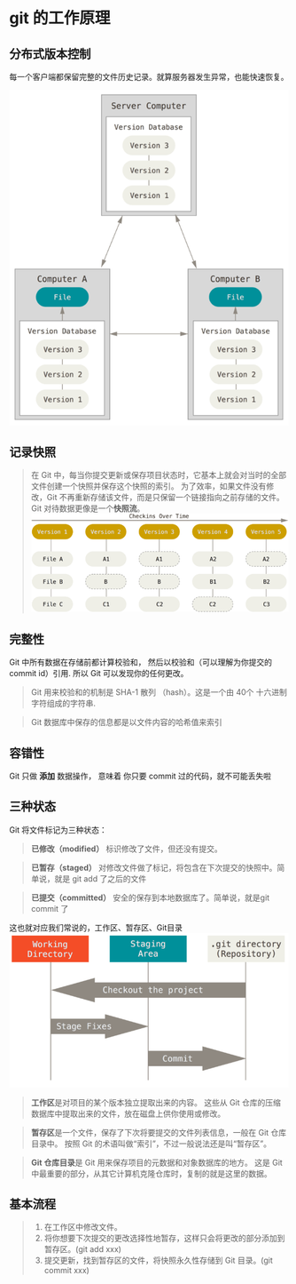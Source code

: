 # git 的工作原理

## 分布式版本控制
每一个客户端都保留完整的文件历史记录。就算服务器发生异常，也能快速恢复。

![分布式版本控制](/git/distributed.png)

## 记录快照
 > 在 Git 中，每当你提交更新或保存项目状态时，它基本上就会对当时的全部文件创建一个快照并保存这个快照的索引。 为了效率，如果文件没有修改，Git 不再重新存储该文件，而是只保留一个链接指向之前存储的文件。 Git 对待数据更像是一个**快照流**。
![存储项目随时间改变的快照](/git/snapshots.png)
## 完整性
Git 中所有数据在存储前都计算校验和， 然后以校验和（可以理解为你提交的commit id）引用. 所以 Git 可以发现你的任何更改。
> Git 用来校验和的机制是 SHA-1 散列 （hash）。这是一个由 40个 十六进制字符组成的字符串.

> Git 数据库中保存的信息都是以文件内容的哈希值来索引

## 容错性
Git 只做 **添加** 数据操作， 意味着 你只要 commit 过的代码，就不可能丢失啦

## 三种状态
Git 将文件标记为三种状态：
> **已修改（modified）** 标识修改了文件，但还没有提交。

> **已暂存（staged）** 对修改文件做了标记，将包含在下次提交的快照中。简单说，就是 git add 了之后的文件

> **已提交（committed）** 安全的保存到本地数据库了。简单说，就是git commit 了

这也就对应我们常说的，工作区、暂存区、Git目录
![工作目录、暂存区域以及 Git 仓库](/git/areas.png)

> **工作区**是对项目的某个版本独立提取出来的内容。 这些从 Git 仓库的压缩数据库中提取出来的文件，放在磁盘上供你使用或修改。

> **暂存区**是一个文件，保存了下次将要提交的文件列表信息，一般在 Git 仓库目录中。 按照 Git 的术语叫做“索引”，不过一般说法还是叫“暂存区”。

> **Git 仓库目录**是 Git 用来保存项目的元数据和对象数据库的地方。 这是 Git 中最重要的部分，从其它计算机克隆仓库时，复制的就是这里的数据。

## 基本流程
> 1. 在工作区中修改文件。
> 2. 将你想要下次提交的更改选择性地暂存，这样只会将更改的部分添加到暂存区。(git add xxx)
> 3. 提交更新，找到暂存区的文件，将快照永久性存储到 Git 目录。(git commit xxx)
